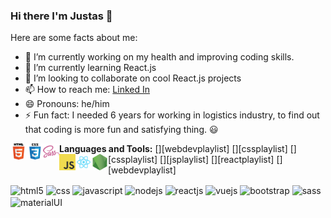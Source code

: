 ### Hi there I'm Justas 👋


Here are some facts about me:

- 🔭 I’m currently working on my health and improving coding skills. 
- 🌱 I’m currently learning React.js
- 👯 I’m looking to collaborate on cool React.js projects 
- 📫 How to reach me: [Linked In](https://www.linkedin.com/in/justas-titovec-69877517a/)
- 😄 Pronouns: he/him
- ⚡ Fun fact: I needed 6 years for working in logistics industry, to find out that coding is more fun and satisfying thing. 😃

**Languages and Tools:**
[<img align="left" alt="HTML5" width="26px" src="https://raw.githubusercontent.com/github/explore/80688e429a7d4ef2fca1e82350fe8e3517d3494d/topics/html/html.png" />][webdevplaylist]
[<img align="left" alt="CSS3" width="26px" src="https://raw.githubusercontent.com/github/explore/80688e429a7d4ef2fca1e82350fe8e3517d3494d/topics/css/css.png" />][cssplaylist]
[<img align="left" alt="Sass" width="26px" src="https://raw.githubusercontent.com/github/explore/80688e429a7d4ef2fca1e82350fe8e3517d3494d/topics/sass/sass.png" />][cssplaylist]
[<img align="left" alt="JavaScript" width="26px" src="https://raw.githubusercontent.com/github/explore/80688e429a7d4ef2fca1e82350fe8e3517d3494d/topics/javascript/javascript.png" />][jsplaylist]
[<img align="left" alt="React" width="26px" src="https://raw.githubusercontent.com/github/explore/80688e429a7d4ef2fca1e82350fe8e3517d3494d/topics/react/react.png" />][reactplaylist]
[<img align="left" alt="Node.js" width="26px" src="https://raw.githubusercontent.com/github/explore/80688e429a7d4ef2fca1e82350fe8e3517d3494d/topics/nodejs/nodejs.png" />][webdevplaylist]

<img align="center" alt="html5" width="25px" src="https://cdn.jsdelivr.net/npm/simple-icons@3.2.0/icons/html5.svg" />
<img align="center" alt="css" width="25px" src="https://cdn.jsdelivr.net/npm/simple-icons@3.2.0/icons/css3.svg" />
<img align="center" alt="javascript" width="25px" src="https://cdn.jsdelivr.net/npm/simple-icons@3.2.0/icons/javascript.svg" />
<img align="center" alt="nodejs" width="25px" src="https://cdn.jsdelivr.net/npm/simple-icons@3.2.0/icons/node-dot-js.svg" />
<img align="center" alt="reactjs" width="25px" src="https://cdn.jsdelivr.net/npm/simple-icons@3.2.0/icons/react.svg" />
<img align="center" alt="vuejs" width="25px" src="https://cdn.jsdelivr.net/npm/simple-icons@3.2.0/icons/vue-dot-js.svg" />
<img align="center" alt="bootstrap" width="25px" src="https://cdn.jsdelivr.net/npm/simple-icons@3.2.0/icons/bootstrap.svg" />
<img align="center" alt="sass" width="25px" src="https://cdn.jsdelivr.net/npm/simple-icons@3.2.0/icons/sass.svg" />
<img align="center" alt="materialUI" width="25px" src="https://cdn.jsdelivr.net/npm/simple-icons@3.2.0/icons/material-ui.svg" />




